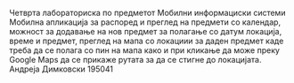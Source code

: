 Четврта лабораториска по предметот Мобилни информациски системи 
Мобилна апликација за распоред и преглед на предмети со календар, можност за додавање на нов предмет за полагање со датум локација, време и предмет, преглед на мапа со локациии за даден предмет каде треба да се полага со пин на мапа како и при кликање да може преку Google Maps да се прикаже рутата за да се стигне до локацијата.
Андреја Димковски 195041

